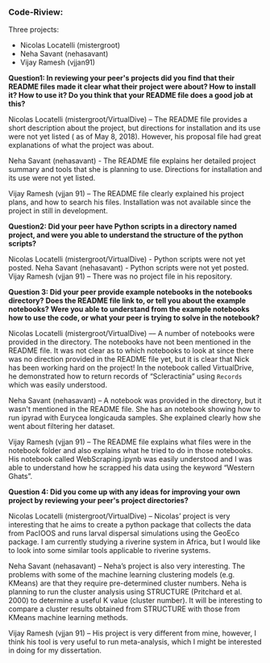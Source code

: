 ### Code-Riview:

Three projects: 

* Nicolas Locatelli (mistergroot)
* Neha Savant (nehasavant)
* Vijay Ramesh (vjjan91)

 
__Question1: In reviewing your peer's projects did you find that their README files made it clear what their project were about? How to install it?  How to use it? Do you think that your README file does a good job at this?__

Nicolas Locatelli (mistergroot/VirtualDive) – The README file provides a short description about the project, but directions for installation and its use were not yet listed ( as of May 8, 2018). However,  his proposal file had great explanations of what the project was about.

Neha Savant (nehasavant) - The README file explains her detailed project summary and tools that she is planning to use. Directions for installation and its use were not yet listed. 

Vijay Ramesh (vjjan 91) – The README file clearly explained his project plans, and how to search his files. Installation was not available since the project in still in development.

__Question2: Did your peer have Python scripts in a directory named project, and were you able to understand the structure of the python scripts?__

Nicolas Locatelli (mistergroot/VirtualDive) - Python scripts were not yet posted.
Neha Savant (nehasavant) - Python scripts were not yet posted.
Vijay Ramesh (vjjan 91) – There was no project file in his repository.

__Question 3: Did your peer provide example notebooks in the notebooks directory? Does the README file link to, or tell you about the example notebooks? Were you able to understand from the example notebooks how to use the code, or what your peer is trying to solve in the notebook?__

Nicolas Locatelli (mistergroot/VirtualDive) ––  A number of notebooks were provided in the directory. The notebooks have not been mentioned in the README file.  It was not clear as to which notebooks to look at since there was no direction provided in the README file yet, but it is clear that Nick has been working hard on the project! In the notebook called VirtualDrive, he demonstrated how to return records of “Scleractinia” using `Records` which was easily understood.

Neha Savant (nehasavant) – A notebook was provided in the directory, but it wasn't mentioned in the README file. She has an notebook showing how to run ipyrad with Eurycea longicauda samples. She explained clearly how she went about filtering her dataset.

Vijay Ramesh (vjjan 91) – The README file explains what files were in the notebook folder and also explains what he tried to do in those notebooks. His notebook called WebScraping.ipynb was easily understood and I was able to understand how he scrapped his data using the keyword “Western Ghats”.

__Question 4: Did you come up with any ideas for improving your own project by reviewing your peer's project directories?__

Nicolas Locatelli (mistergroot/VirtualDive) – Nicolas’ project is very interesting that he aims to create a python package that collects the data from PacIOOS and runs larval dispersal simulations using the GeoEco package. I am currently studying a riverine system in Africa, but I would like to look into some similar tools applicable to riverine systems.

Neha Savant (nehasavant) – Neha’s project is also very interesting. The problems with some of the machine learning clustering models (e.g. KMeans) are that they require pre-determined cluster numbers. Neha is planning to run the cluster analysis using STRUCTURE (Pritchard et al. 2000) to determine a useful K value (cluster number). It will be interesting to compare a cluster results obtained from STRUCTURE with those from KMeans machine learning methods.

Vijay Ramesh (vjjan 91) – His project is very different from mine, however, I think his tool is very useful to run meta-analysis, which I might be interested in doing for my dissertation.